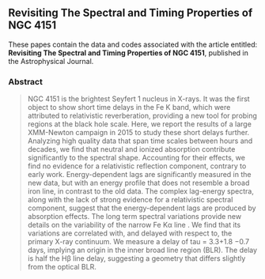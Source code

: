 ## Revisiting The Spectral and Timing Properties of NGC 4151

These papes contain the data and codes associated with the article entitled: **Revisiting The Spectral and Timing Properties of NGC 4151**, published in the Astrophysical Journal.

### Abstract
> NGC 4151 is the brightest Seyfert 1 nucleus in X-rays. It was the first object to show short time delays in the Fe K band, which were attributed to relativistic reverberation, providing a new tool for probing regions at the black hole scale. Here, we report the results of a large XMM-Newton campaign in 2015 to study these short delays further. Analyzing high quality data that span time scales between hours and decades, we find that neutral and ionized absorption contribute significantly to the spectral shape. Accounting for their effects, we find no evidence for a relativistic reflection component, contrary to early work. Energy-dependent lags are significantly measured in the new data, but with an energy profile that does not resemble a broad iron line, in contrast to the old data. The complex lag-energy spectra, along with the lack of strong evidence for a relativistic spectral component, suggest that the energy-dependent lags are produced by absorption effects. The long term spectral variations provide new details on the variability of the narrow Fe Kα line . We find that its variations are correlated with, and delayed with respect to, the primary X-ray continuum. We measure a delay of tau = 3.3+1.8 −0.7 days, implying an origin in the inner broad line region (BLR). The delay is half the Hβ line delay, suggesting a geometry that differs slightly from the optical BLR.
